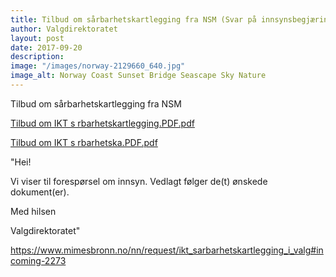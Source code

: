 ```yaml
---
title: Tilbud om sårbarhetskartlegging fra NSM (Svar på innsynsbegjæring)
author: Valgdirektoratet
layout: post
date: 2017-09-20
description:
image: "/images/norway-2129660_640.jpg"
image_alt: Norway Coast Sunset Bridge Seascape Sky Nature
---
```


Tilbud om sårbarhetskartlegging fra NSM

[Tilbud om IKT s rbarhetskartlegging.PDF.pdf](https://www.mimesbronn.no/nn/request/430/response/2273/attach/3/Tilbud%20om%20IKT%20s%20rbarhetskartlegging.PDF.pdf)

[Tilbud om IKT s rbarhetska.PDF.pdf](https://www.mimesbronn.no/nn/request/430/response/2273/attach/4/Tilbud%20om%20IKT%20s%20rbarhetska.PDF.pdf)

"Hei!

Vi viser til forespørsel om innsyn. Vedlagt følger de(t) ønskede 
dokument(er).

Med hilsen

Valgdirektoratet"

<https://www.mimesbronn.no/nn/request/ikt_sarbarhetskartlegging_i_valg#incoming-2273>